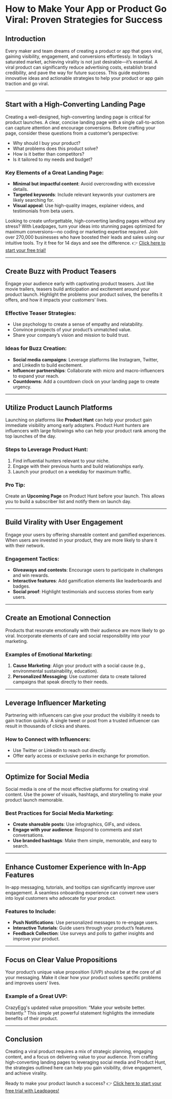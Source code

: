 # How to Make Your App or Product Go Viral: Proven Strategies for Success

## Introduction

Every maker and team dreams of creating a product or app that goes viral, gaining visibility, engagement, and conversions effortlessly. In today’s saturated market, achieving virality is not just desirable—it’s essential. A viral product can significantly reduce advertising costs, establish brand credibility, and pave the way for future success. This guide explores innovative ideas and actionable strategies to help your product or app gain traction and go viral.

---

## Start with a High-Converting Landing Page

Creating a well-designed, high-converting landing page is critical for product launches. A clear, concise landing page with a single call-to-action can capture attention and encourage conversions. Before crafting your page, consider these questions from a customer’s perspective:

- Why should I buy your product?
- What problems does this product solve?
- How is it better than competitors?
- Is it tailored to my needs and budget?

### Key Elements of a Great Landing Page:
- **Minimal but impactful content**: Avoid overcrowding with excessive details.
- **Targeted keywords**: Include relevant keywords your customers are likely searching for.
- **Visual appeal**: Use high-quality images, explainer videos, and testimonials from beta users.

Looking to create unforgettable, high-converting landing pages without any stress? With Leadpages, turn your ideas into stunning pages optimized for maximum conversions—no coding or marketing expertise required. Join over 270,000 businesses who have boosted their leads and sales using our intuitive tools. Try it free for 14 days and see the difference. 👉 [Click here to start your free trial!](https://bit.ly/LEadPages)

---

## Create Buzz with Product Teasers

Engage your audience early with captivating product teasers. Just like movie trailers, teasers build anticipation and excitement around your product launch. Highlight the problems your product solves, the benefits it offers, and how it impacts your customers’ lives.

### Effective Teaser Strategies:
- Use psychology to create a sense of empathy and relatability.
- Convince prospects of your product’s unmatched value.
- Share your company’s vision and mission to build trust.

### Ideas for Buzz Creation:
- **Social media campaigns**: Leverage platforms like Instagram, Twitter, and LinkedIn to build excitement.
- **Influencer partnerships**: Collaborate with micro and macro-influencers to expand your reach.
- **Countdowns**: Add a countdown clock on your landing page to create urgency.

---

## Utilize Product Launch Platforms

Launching on platforms like **Product Hunt** can help your product gain immediate visibility among early adopters. Product Hunt hunters are influencers with large followings who can help your product rank among the top launches of the day.

### Steps to Leverage Product Hunt:
1. Find influential hunters relevant to your niche.
2. Engage with their previous hunts and build relationships early.
3. Launch your product on a weekday for maximum traffic.

### Pro Tip:
Create an **Upcoming Page** on Product Hunt before your launch. This allows you to build a subscriber list and notify them on launch day.

---

## Build Virality with User Engagement

Engage your users by offering shareable content and gamified experiences. When users are invested in your product, they are more likely to share it with their network.

### Engagement Tactics:
- **Giveaways and contests**: Encourage users to participate in challenges and win rewards.
- **Interactive features**: Add gamification elements like leaderboards and badges.
- **Social proof**: Highlight testimonials and success stories from early users.

---

## Create an Emotional Connection

Products that resonate emotionally with their audience are more likely to go viral. Incorporate elements of care and social responsibility into your marketing.

### Examples of Emotional Marketing:
1. **Cause Marketing**: Align your product with a social cause (e.g., environmental sustainability, education).
2. **Personalized Messaging**: Use customer data to create tailored campaigns that speak directly to their needs.

---

## Leverage Influencer Marketing

Partnering with influencers can give your product the visibility it needs to gain traction quickly. A single tweet or post from a trusted influencer can result in thousands of clicks and shares.

### How to Connect with Influencers:
- Use Twitter or LinkedIn to reach out directly.
- Offer early access or exclusive perks in exchange for promotion.

---

## Optimize for Social Media

Social media is one of the most effective platforms for creating viral content. Use the power of visuals, hashtags, and storytelling to make your product launch memorable.

### Best Practices for Social Media Marketing:
- **Create shareable posts**: Use infographics, GIFs, and videos.
- **Engage with your audience**: Respond to comments and start conversations.
- **Use branded hashtags**: Make them simple, memorable, and easy to search.

---

## Enhance Customer Experience with In-App Features

In-app messaging, tutorials, and tooltips can significantly improve user engagement. A seamless onboarding experience can convert new users into loyal customers who advocate for your product.

### Features to Include:
- **Push Notifications**: Use personalized messages to re-engage users.
- **Interactive Tutorials**: Guide users through your product’s features.
- **Feedback Collection**: Use surveys and polls to gather insights and improve your product.

---

## Focus on Clear Value Propositions

Your product’s unique value proposition (UVP) should be at the core of all your messaging. Make it clear how your product solves specific problems and improves users’ lives.

### Example of a Great UVP:
CrazyEgg's updated value proposition: “Make your website better. Instantly.” This simple yet powerful statement highlights the immediate benefits of their product.

---

## Conclusion

Creating a viral product requires a mix of strategic planning, engaging content, and a focus on delivering value to your audience. From crafting high-converting landing pages to leveraging social media and Product Hunt, the strategies outlined here can help you gain visibility, drive engagement, and achieve virality.

Ready to make your product launch a success? 👉 [Click here to start your free trial with Leadpages!](https://bit.ly/LEadPages)
